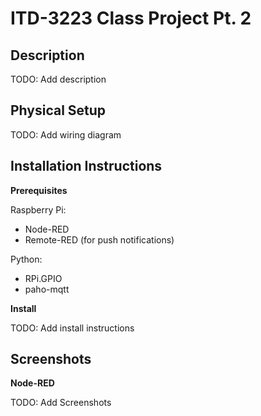 # ITD-3223 Class Project Pt. 2

## Description

TODO: Add description

## Physical Setup

TODO: Add wiring diagram

## Installation Instructions

**Prerequisites**

Raspberry Pi:
- Node-RED
- Remote-RED (for push notifications)

Python:
- RPi.GPIO
- paho-mqtt

**Install**

TODO: Add install instructions

## Screenshots

**Node-RED**

TODO: Add Screenshots
